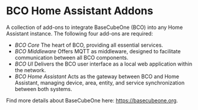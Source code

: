 # BCO Home Assistant Addons

A collection of add-ons to integrate BaseCubeOne (BCO) into any Home Assistant instance. The following four add-ons are required:

* *BCO Core*  The heart of BCO, providing all essential services.
* *BCO Middleware* Offers MQTT as middleware, designed to facilitate communication between all BCO components.
* *BCO UI* Delivers the BCO user interface as a local web application within the network.
* *BCO Home Assistant* Acts as the gateway between BCO and Home Assistant, managing device, area, entity, and service synchronization between both systems.
  
Find more details about BaseCubeOne here: https://basecubeone.org.